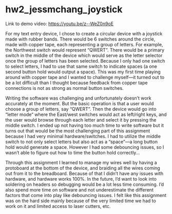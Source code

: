 # hw2_jessmchang_joystick


Link to demo video: https://youtu.be/z--WeZ0n9oE

For my text entry device, I chose to create a circular device with a joystick made with rubber bands. There would be 6 switches around the circle, made with copper tape, each representing a group of letters. For example, the Northwest switch would represent “QWERT”. There would be a primary switch in the middle of the device which would serve as the letter selector once the group of letters has been selected. Because I only had one switch to select letters, I had to use that same switch to indicate spaces (a one second button hold would output a space). This was my first time playing around with copper tape and I wanted to challenge myself—it turned out to be a lot difficult than I thought because feedback from copper tape connections is not as strong as normal button switches.

Writing the software was challenging and unfortunately doesn’t work accurately at the moment. But the basic operation is that a user would choose a group of letters, say “QWERT”. Then the device would go into “letter mode“ where the East/west switches would act as left/right keys, and the user would browse through each letter and select it by pressing the middle switch. I ended up not having too much time to write software but it turns out that would be the most challenging part of this assignment because I had very minimal hardware/switches. I had to utilize the middle switch to not only select letters but also act as a “space”—a long button hold would generate a space. However I had some debouncing issues, so I wasn’t able to figure out how to time the button hold correctly…


Through this assignment I learned to manage my wires well by having a protoboard at the bottom of the device, and braiding all the wires coming out from it to the breadboard. Because of that I didn’t have any issues with hardware, and hardware works 100%. In the future, I’d want to look into soldering on headers so debugging would be a lot less time consuming. I’d also spend more time on software and not underestimate the different factors that come into play like debouncing issues. I felt like this assignment was on the hard side mainly because of the very limited time we had to work on it and limited access to laser cutters, etc.
